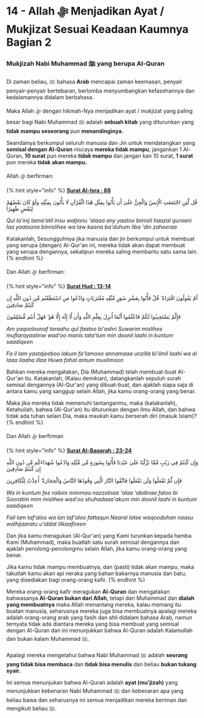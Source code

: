 # 14 - Allah ﷻ Menjadikan Ayat / Mukjizat Sesuai Keadaan Kaumnya Bagian 2

### Mukjizah Nabi Muhammad ﷺ yang berupa Al-Quran

Di zaman beliau, ﷺ bahasa **Arab** mencapai zaman keemasan, penyair penyair-penyair bertebaran, berlomba menyumbangkan kefasehannya dan kedalamannya didalam berbahasa.

Maka Allah ﷻ dengan hikmah-Nya menjadikan ayat / mukjizat yang paling besar bagi Nabi Muhammad ﷺ adalah **sebuah kitab** yang diturunkan yang **tidak mampu seseorang** pun **menandinginya.**

Seandainya berkumpul seluruh manusia dan Jin untuk mendatangkan yang **semisal dengan Al-Quran** niscaya **mereka tidak mampu**, jangankan 1 Al-Quran, **10 surat** pun mereka **tidak mampu** dan jangan kan 10 surat, **1 surat** pun mereka **tidak akan mampu.**

Allah ﷻ berfirman:

{% hint style="info" %}
****[**Surat Al-Isra : 88**](https://appngaji.com/al-isra/ayat-88/)****

قُل لَّئِنِ اجْتَمَعَتِ الْإِنسُ وَالْجِنُّ عَلَىٰ أَن يَأْتُوا بِمِثْلِ هَٰذَا الْقُرْآنِ لَا يَأْتُونَ بِمِثْلِهِ وَلَوْ كَانَ بَعْضُهُمْ لِبَعْضٍ ظَهِيرًا

_Qul la'inij tama'atil insu waljinnu 'alaaa any yaatoo bimisli haazal quraani laa yaatoona bimislihee wa law kaana ba'duhum liba 'din zaheeraa_&#x20;

Katakanlah, Sesungguhnya jika manusia dan jin berkumpul untuk membuat yang serupa (dengan) Al-Qur'an ini, mereka tidak akan dapat membuat yang serupa dengannya, sekalipun mereka saling membantu satu sama lain.
{% endhint %}

Dan Allah ﷻ berfirman:

{% hint style="info" %}
****[**Surat Hud : 13-14**](https://appngaji.com/hud/)****

أَمْ يَقُولُونَ افْتَرَاهُ ۖ قُلْ فَأْتُوا بِعَشْرِ سُوَرٍ مِّثْلِهِ مُفْتَرَيَاتٍ وَادْعُوا مَنِ اسْتَطَعْتُم مِّن دُونِ اللَّهِ إِن كُنتُمْ صَادِقِينَ

فَإِلَّمْ يَسْتَجِيبُوا لَكُمْ فَاعْلَمُوا أَنَّمَا أُنزِلَ بِعِلْمِ اللَّهِ وَأَن لَّا إِلَٰهَ إِلَّا هُوَ ۖ فَهَلْ أَنتُم مُّسْلِمُونَ

_Am yaqooloonaf taraahu qul faatoo bi'ashri Suwarim mislihee muftarayaatinw wad'oo manis tata'tum min doonil laahi in kuntum saadiqeen_&#x20;

_Fa il lam yastajeeboo lakum fa'lamooo annamaaa unzilla bi'ilmil laahi wa al laaa ilaaha illaa Huwa fahal antum muslimoon_

Bahkan mereka mengatakan, Dia (Muhammad) telah membuat-buat Al-Qur'an itu. Katakanlah, (Kalau demikian), datangkanlah sepuluh surah semisal dengannya (Al-Qur'an) yang dibuat-buat, dan ajaklah siapa saja di antara kamu yang sanggup selain Allah, jika kamu orang-orang yang benar.

Maka jika mereka tidak memenuhi tantanganmu, maka (katakanlah), Ketahuilah, bahwa (Al-Qur'an) itu diturunkan dengan ilmu Allah, dan bahwa tidak ada tuhan selain Dia, maka maukah kamu berserah diri (masuk Islam)?
{% endhint %}

Dan Allah ﷻ berfirman

{% hint style="info" %}
****[**Surat Al-Baqarah : 23-24**](https://appngaji.com/al-baqarah/)****

وَإِن كُنتُمْ فِي رَيْبٍ مِّمَّا نَزَّلْنَا عَلَىٰ عَبْدِنَا فَأْتُوا بِسُورَةٍ مِّن مِّثْلِهِ وَادْعُوا شُهَدَاءَكُم مِّن دُونِ اللَّهِ إِن كُنتُمْ صَادِقِينَ

فَإِن لَّمْ تَفْعَلُوا وَلَن تَفْعَلُوا فَاتَّقُوا النَّارَ الَّتِي وَقُودُهَا النَّاسُ وَالْحِجَارَةُ ۖ أُعِدَّتْ لِلْكَافِرِينَ

_Wa in kuntum fee raibim mimmaa nazzalnaa 'alaa 'abdinaa fatoo bi Sooratim mim mislihee wad'oo shuhadaaa'akum min doonil laahi in kuntum saadiqeen_&#x20;

_Fail lam taf'aloo wa lan taf'aloo fattaqun Naaral latee waqooduhan naasu walhijaaratu u'iddat lilkaafireen_

Dan jika kamu meragukan (Al-Qur'an) yang Kami turunkan kepada hamba Kami (Muhammad), maka buatlah satu surah semisal dengannya dan ajaklah penolong-penolongmu selain Allah, jika kamu orang-orang yang benar.

&#x20;Jika kamu tidak mampu membuatnya, dan (pasti) tidak akan mampu, maka takutlah kamu akan api neraka yang bahan bakarnya manusia dan batu, yang disediakan bagi orang-orang kafir.
{% endhint %}

Mereka orang-orang kafir meragukan **Al-Quran** dan mengatakan bahwasanya **Al-Quran bukan dari Allah**, tetapi dari Muhammad dan **dialah yang membuatnya** maka Allah menantang mereka, kalau memang itu buatan manusia, seharusnya mereka juga bisa membuatnya apalagi mereka adalah orang-orang arab yang fasih dan ahli didalam bahasa Arab, namun ternyata tidak ada diantara mereka yang bisa membuat yang semisal dengan Al-Quran dan ini menunjukkan bahwa Al-Quran adalah Kalamullah dan bukan kalam Muhammad ﷺ.

Apalagi mereka mengetahui bahwa Nabi Muhammad ﷺ adalah **seorang yang tidak bisa membaca** dan **tidak bisa menulis** dan beliau **bukan tukang syair.**

Ini semua menunjukan bahwa Al-Quran adalah **ayat (mu’jizah)** yang menunjukkan kebenaran Nabi Muhammad ﷺ dan kebenaran apa yang beliau bawa dan seharusnya ini semua menjadikan mereka beriman dan mengikuti beliau ﷺ.
